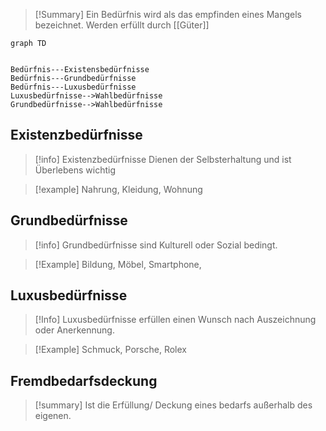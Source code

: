 >[!Summary]
>Ein Bedürfnis wird als das empfinden eines Mangels bezeichnet.
>Werden erfüllt durch [[Güter]]

```mermaid
graph TD


Bedürfnis---Existensbedürfnisse
Bedürfnis---Grundbedürfnisse
Bedürfnis---Luxusbedürfnisse
Luxusbedürfnisse-->Wahlbedürfnisse
Grundbedürfnisse-->Wahlbedürfnisse

```

## Existenzbedürfnisse

> [!info]
> Existenzbedürfnisse Dienen der Selbsterhaltung und ist Überlebens wichtig

>[!example] 
>Nahrung, Kleidung, Wohnung

## Grundbedürfnisse

>[!info]
>Grundbedürfnisse sind Kulturell oder Sozial bedingt.

>[!Example]
>Bildung, Möbel, Smartphone, 

## Luxusbedürfnisse

>[!Info]
>Luxusbedürfnisse erfüllen einen Wunsch nach Auszeichnung oder Anerkennung.

>[!Example]
>Schmuck, Porsche, Rolex

## Fremdbedarfsdeckung

>[!summary]
>Ist die Erfüllung/ Deckung eines bedarfs außerhalb des eigenen. 




